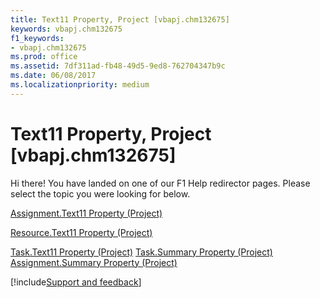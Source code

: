 ```yaml
---
title: Text11 Property, Project [vbapj.chm132675]
keywords: vbapj.chm132675
f1_keywords:
- vbapj.chm132675
ms.prod: office
ms.assetid: 7df311ad-fb48-49d5-9ed8-762704347b9c
ms.date: 06/08/2017
ms.localizationpriority: medium
---
```



# Text11 Property, Project [vbapj.chm132675]

Hi there! You have landed on one of our F1 Help redirector pages. Please select the topic you were looking for below.

[Assignment.Text11 Property (Project)](https://msdn.microsoft.com/library/d4c37d9a-610b-10cd-8811-5ad649fbcaaa%28Office.15%29.aspx)

[Resource.Text11 Property (Project)](https://msdn.microsoft.com/library/bc205f10-83cc-a478-c37b-60103121c32c%28Office.15%29.aspx)

[Task.Text11 Property (Project)](https://msdn.microsoft.com/library/65e609b7-076e-7852-5afe-5bef323bea91%28Office.15%29.aspx)
[Task.Summary Property (Project)](https://msdn.microsoft.com/library/252591e8-da5c-1b5e-a195-09deb44754af%28Office.15%29.aspx)
[Assignment.Summary Property (Project)](https://msdn.microsoft.com/library/7f8f38f3-c712-0f4e-6b46-0d8eb02119f4%28Office.15%29.aspx)

[!include[Support and feedback](~/includes/feedback-boilerplate.md)]